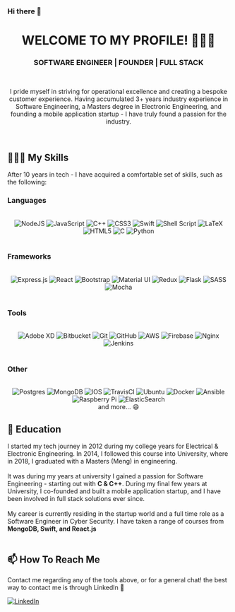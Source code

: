 ### Hi there 👋

<div align="center"> 
<h1> WELCOME TO MY PROFILE! 🧑🏻‍💻</h1> 
<h3> SOFTWARE ENGINEER | FOUNDER | FULL STACK</h3>
<br>

I pride myself in striving for operational excellence and creating a bespoke customer experience. Having accumulated 3+ years industry experience in Software Engineering, a Masters degree in Electronic Engineering, and founding a mobile application startup - I have truly found a passion for the industry.

</div>
<br>

## 👨🏻‍🎓 My Skills

After 10 years in tech - I have acquired a comfortable set of skills, such as the following:

<h3> Languages </h3>
<br>
<div align="center">
<img alt="NodeJS" src="https://img.shields.io/badge/node.js%20-%2343853D.svg?&style=for-the-badge&logo=node.js&logoColor=white"/>

<img alt="JavaScript" src="https://img.shields.io/badge/javascript%20-%23323330.svg?&style=for-the-badge&logo=javascript&logoColor=%23F7DF1E"/>

<img alt="C++" src="https://img.shields.io/badge/c++%20-%2300599C.svg?&style=for-the-badge&logo=c%2B%2B&ogoColor=white"/>

<img alt="CSS3" src="https://img.shields.io/badge/css3%20-%231572B6.svg?&style=for-the-badge&logo=css3&logoColor=white"/>

<img alt="Swift" src="https://img.shields.io/badge/swift-%23FA7343.svg?&style=for-the-badge&logo=swift&logoColor=white"/>

<img alt="Shell Script" src="https://img.shields.io/badge/shell_script%20-%23121011.svg?&style=for-the-badge&logo=gnu-bash&logoColor=white"/>

<img alt="LaTeX" src="https://img.shields.io/badge/latex%20-%23008080.svg?&style=for-the-badge&logo=latex&logoColor=white"/>

<img alt="HTML5" src="https://img.shields.io/badge/html5%20-%23E34F26.svg?&style=for-the-badge&logo=html5&logoColor=white"/>

<img alt="C" src="https://img.shields.io/badge/c%20-%2300599C.svg?&style=for-the-badge&logo=c&logoColor=white"/>

<img alt="Python" src="https://img.shields.io/badge/python%20-%2314354C.svg?&style=for-the-badge&logo=python&logoColor=white"/>
</div>
<br>

<h3> Frameworks </h3>
<br>

<div align="center">
<img alt="Express.js" src="https://img.shields.io/badge/express.js%20-%23404d59.svg?&style=for-the-badge"/>

<img alt="React" src="https://img.shields.io/badge/react%20-%2320232a.svg?&style=for-the-badge&logo=react&logoColor=%2361DAFB"/>

<img alt="Bootstrap" src="https://img.shields.io/badge/bootstrap%20-%23563D7C.svg?&style=for-the-badge&logo=bootstrap&logoColor=white"/>

<img alt="Material UI" src="https://img.shields.io/badge/material%20ui%20-%230081CB.svg?&style=for-the-badge&logo=material-ui&logoColor=white"/>

<img alt="Redux" src="https://img.shields.io/badge/redux%20-%23593d88.svg?&style=for-the-badge&logo=redux&logoColor=white"/>

<img alt="Flask" src="https://img.shields.io/badge/flask%20-%23000.svg?&style=for-the-badge&logo=flask&logoColor=white"/>

<img alt="SASS" src="https://img.shields.io/badge/SASS%20-hotpink.svg?&style=for-the-badge&logo=SASS&logoColor=white"/>

<img alt="Mocha" src="https://img.shields.io/badge/-mocha-%238D6748?&style=for-the-badge&logo=mocha&logoColor=white"/>
</div>
<br>

<h3> Tools </h3>
<br>

<div align="center">
<img alt="Adobe XD" src="https://img.shields.io/badge/adobe%20xd%20-%23FF26BE.svg?&style=for-the-badge&logo=adobe%20xd&logoColor=white"/>

<img alt="Bitbucket" src="https://img.shields.io/badge/bitbucket%20-%230047B3.svg?&style=for-the-badge&logo=bitbucket&logoColor=white"/>

<img alt="Git" src="https://img.shields.io/badge/git%20-%23F05033.svg?&style=for-the-badge&logo=git&logoColor=white"/>

<img alt="GitHub" src="https://img.shields.io/badge/github%20-%23121011.svg?&style=for-the-badge&logo=github&logoColor=white"/>

<img alt="AWS" src="https://img.shields.io/badge/AWS%20-%23FF9900.svg?&style=for-the-badge&logo=amazon-aws&logoColor=white"/>

<img alt="Firebase" src="https://img.shields.io/badge/firebase%20-%23039BE5.svg?&style=for-the-badge&logo=firebase"/>

<img alt="Nginx" src="https://img.shields.io/badge/nginx%20-%23009639.svg?&style=for-the-badge&logo=nginx&logoColor=white"/>

<img alt="Jenkins" src="https://img.shields.io/badge/jenkins%20-%232C5263.svg?&style=for-the-badge&logo=jenkins&logoColor=white"/>
</div>
<br>

<h3> Other </h3>
<br>

<div align="center">
<img alt="Postgres" src ="https://img.shields.io/badge/postgres-%23316192.svg?&style=for-the-badge&logo=postgresql&logoColor=white"/>

<img alt="MongoDB" src ="https://img.shields.io/badge/MongoDB-%234ea94b.svg?&style=for-the-badge&logo=mongodb&logoColor=white"/>

<img alt="IOS" src="https://img.shields.io/badge/iOS-000000?style=for-the-badge&logo=ios&logoColor=white">

<img alt="TravisCI" src="https://img.shields.io/badge/travisci%20-%232B2F33.svg?&style=for-the-badge&logo=travis&logoColor=white"/>

<img alt="Ubuntu" src="https://img.shields.io/badge/Ubuntu-E95420?style=for-the-badge&logo=ubuntu&logoColor=white" />

<img alt="Docker" src="https://img.shields.io/badge/docker%20-%230db7ed.svg?&style=for-the-badge&logo=docker&logoColor=white"/>

<img alt="Ansible" src="https://img.shields.io/badge/ansible%20-%231A1918.svg?&style=for-the-badge&logo=ansible&logoColor=white"/>

<img alt="Raspberry Pi" src="https://img.shields.io/badge/-Raspberry%20Pi-C51A4A?style=for-the-badge&logo=Raspberry-Pi"/>

<img alt="ElasticSearch" src="https://img.shields.io/badge/-ElasticSearch-005571?style=for-the-badge&logo=elasticsearch"/>
<br>
and more... 😄
</div>

<h2> 📝 Education </h2>
I started my tech journey in 2012 during my college years for Electrical & Electronic Engineering. In 2014, I followed this course into University, where in 2018, I graduated with a Masters (Meng) in engineering.
<br>
<br>
It was during my years at university I gained a passion for Software Engineering - starting out with <strong>C & C++</strong>. During my final few years at University, I co-founded and built a mobile application startup, and I have been involved in full stack solutions ever since. 
<br>
<br>
My career is currently residing in the startup world and a full time role as a Software Engineer in Cyber Security. I have taken a range of courses from <strong>MongoDB, Swift, and React.js</strong>
<br>
<br>
<h2> 📫 How To Reach Me </h2>

Contact me regarding any of the tools above, or for a general chat! the best way to contact me is through LinkedIn 🙂

<a href="https://www.linkedin.com/in/james-erringhambruce/">
<img alt="LinkedIn" src="https://img.shields.io/badge/LinkedIn-0077B5?style=for-the-badge&logo=linkedin&logoColor=white"/>
</a>
